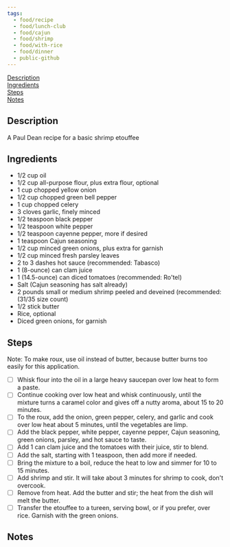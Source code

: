 ```yaml
---
tags:
  - food/recipe
  - food/lunch-club
  - food/cajun
  - food/shrimp
  - food/with-rice
  - food/dinner
  - public-github
---
```


[Description](#Description)  
[Ingredients](#Ingredients)  
[Steps](#Steps)  
[Notes](#Notes)  

## Description

A Paul Dean recipe for a basic shrimp etouffee

## Ingredients

- 1/2 cup oil 
- 1/2 cup all-purpose flour, plus extra flour, optional 
- 1 cup chopped yellow onion     
- 1/2 cup chopped green bell pepper     
- 1 cup chopped celery     
- 3 cloves garlic, finely minced     
- 1/2 teaspoon black pepper     
- 1/2 teaspoon white pepper     
- 1/2 teaspoon cayenne pepper, more if desired     
- 1 teaspoon Cajun seasoning     
- 1/2 cup minced green onions, plus extra for garnish     
- 1/2 cup minced fresh parsley leaves     
- 2 to 3 dashes hot sauce (recommended: Tabasco)     
- 1 (8-ounce) can clam juice     
- 1 (14.5-ounce) can diced tomatoes (recommended: Ro'tel)     
- Salt (Cajun seasoning has salt already)     
- 2 pounds small or medium shrimp peeled and deveined (recommended: (31/35 size count)     
- 1/2 stick butter     
- Rice, optional     
- Diced green onions, for garnish

## Steps
Note: To make roux, use oil instead of butter, because butter burns too easily for this application.
- [ ] Whisk flour into the oil in a large heavy saucepan over low heat to form a paste. 
- [ ] Continue cooking over low heat and whisk continuously, until the mixture turns a caramel color and gives off a nutty aroma, about 15 to 20 minutes. 
- [ ] To the roux, add the onion, green pepper, celery, and garlic and cook over low heat about 5 minutes, until the vegetables are limp. 
- [ ] Add the black pepper, white pepper, cayenne pepper, Cajun seasoning, green onions, parsley, and hot sauce to taste. 
- [ ] Add 1 can clam juice and the tomatoes with their juice, stir to blend. 
- [ ] Add the salt, starting with 1 teaspoon, then add more if needed. 
- [ ] Bring the mixture to a boil, reduce the heat to low and simmer for 10 to 15 minutes. 
- [ ] Add shrimp and stir. It will take about 3 minutes for shrimp to cook, don't overcook. 
- [ ] Remove from heat. Add the butter and stir; the heat from the dish will melt the butter. 
- [ ] Transfer the etouffee to a tureen, serving bowl, or if you prefer, over rice. Garnish with the green onions.

## Notes
